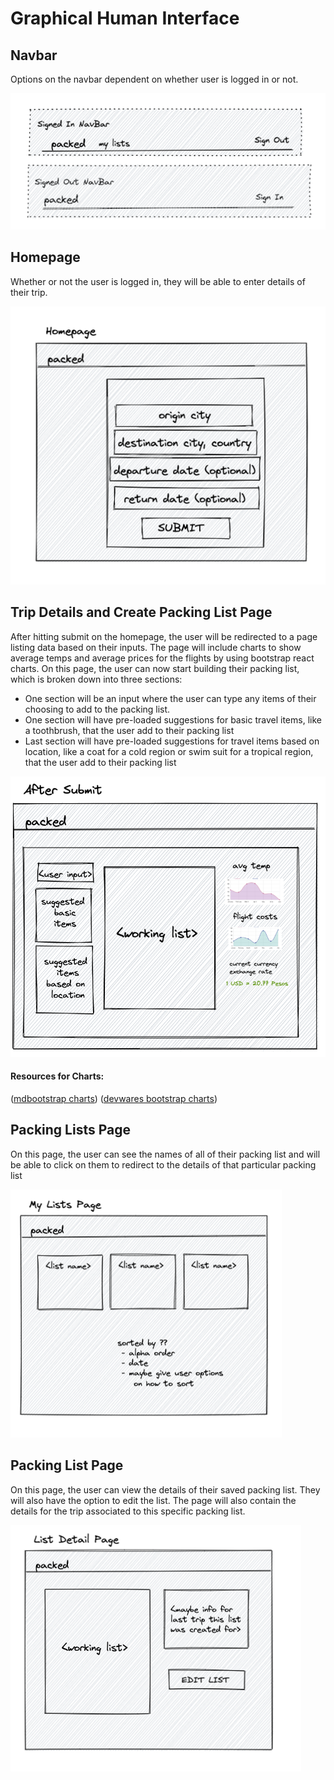# Graphical Human Interface

## Navbar

Options on the navbar dependent on whether user is logged in or not.

![navbar](wireframes/navbar.png)

## Homepage

Whether or not the user is logged in, they will be able to enter details of their trip.

![homepage](wireframes/trip_details_form.png)

## Trip Details and Create Packing List Page

After hitting submit on the homepage, the user will be redirected to a page listing data based on their inputs. The page will include charts to show average temps and average prices for the flights by using bootstrap react charts. On this page, the user can now start building their packing list, which is broken down into three sections:

- One section will be an input where the user can type any items of their choosing to add to the packing list.
- One section will have pre-loaded suggestions for basic travel items, like a toothbrush, that the user add to their packing list
- Last section will have pre-loaded suggestions for travel items based on location, like a coat for a cold region or swim suit for a tropical region, that the user add to their packing list

![packing list page](wireframes/updated_create_packing_list_page.png)

#### Resources for Charts:

([mdbootstrap charts](https://mdbootstrap.com/docs/react/advanced/charts/))
([devwares bootstrap charts](https://www.devwares.com/docs/contrast/react/chart/))

## Packing Lists Page

On this page, the user can see the names of all of their packing list and will be able to click on them to redirect to the details of that particular packing list

![packing lists](wireframes/packing_lists_page.png)

## Packing List Page

On this page, the user can view the details of their saved packing list. They will also have the option to edit the list. The page will also contain the details for the trip associated to this specific packing list.

![packing detail](wireframes/packing_list_detail.png)
